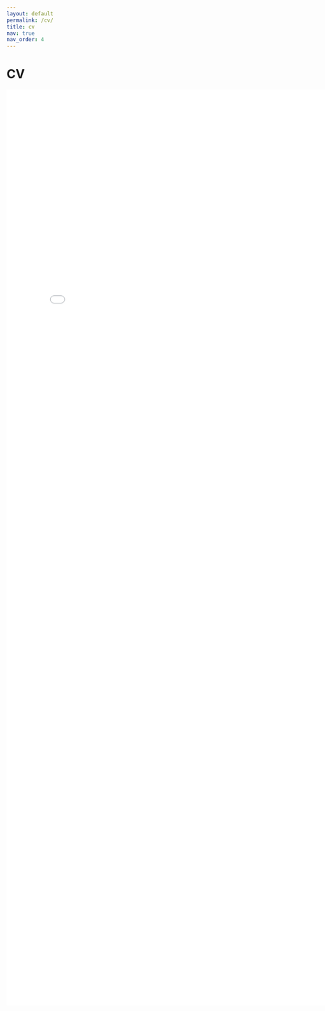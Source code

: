 ```yaml
---
layout: default
permalink: /cv/
title: cv
nav: true
nav_order: 4
---
```


<h1 class="post-title">CV<a href="/assets/pdf/cv.pdf" target="_blank" rel="noopener noreferrer" class="float-right"><i class="fas fa-file-pdf"></i></a></h1>

<embed src="/assets/pdf/cv.pdf" width="800px" height="2100px" />

